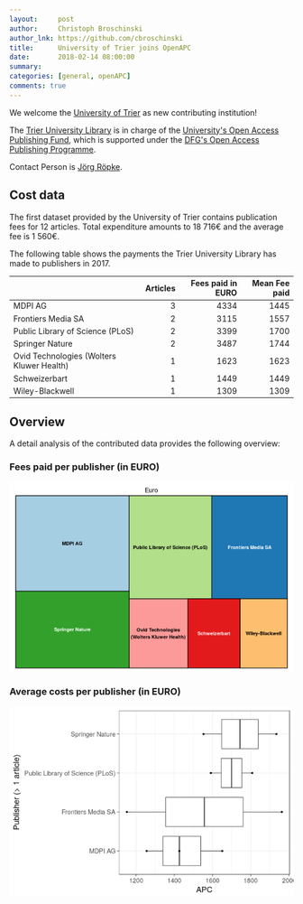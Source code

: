 ```yaml
---
layout:     post
author:     Christoph Broschinski
author_lnk: https://github.com/cbroschinski
title:      University of Trier joins OpenAPC
date:       2018-02-14 08:00:00
summary:    
categories: [general, openAPC]
comments: true
---
```





We welcome the [University of Trier](https://www.uni-trier.de) as new contributing institution!

The [Trier University Library](https://www.uni-trier.de/index.php?id=678&L=2) is in charge of the [University's Open Access Publishing Fund](https://www.uni-trier.de/index.php?id=60802), which is supported under the [DFG's Open Access Publishing Programme](http://www.dfg.de/en/research_funding/programmes/infrastructure/lis/funding_opportunities/open_access/).

Contact Person is [Jörg Röpke](mailto:openaccess@uni-trier.de).


## Cost data



The first dataset provided by the University of Trier contains publication fees for 12 articles. Total expenditure amounts to 18 716€ and the average fee is 1 560€.

The following table shows the payments the Trier University Library has made to publishers in 2017.


|                                          | Articles| Fees paid in EURO| Mean Fee paid|
|:-----------------------------------------|--------:|-----------------:|-------------:|
|MDPI AG                                   |        3|              4334|          1445|
|Frontiers Media SA                        |        2|              3115|          1557|
|Public Library of Science (PLoS)          |        2|              3399|          1700|
|Springer Nature                           |        2|              3487|          1744|
|Ovid Technologies (Wolters Kluwer Health) |        1|              1623|          1623|
|Schweizerbart                             |        1|              1449|          1449|
|Wiley-Blackwell                           |        1|              1309|          1309|

## Overview

A detail analysis of the contributed data provides the following overview:

### Fees paid per publisher (in EURO)

![plot of chunk tree_trier_2018_02_14_full](/figure/tree_trier_2018_02_14_full-1.png)

###  Average costs per publisher (in EURO)

![plot of chunk box_trier_2018_02_14_publisher_full](/figure/box_trier_2018_02_14_publisher_full-1.png)
